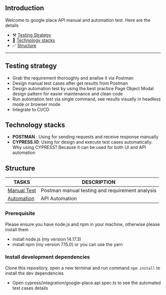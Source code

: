 ## Introduction

Welcome to google place API manual and automation test. Here are the details

- ⚒️ [Testing Strategy](#testing-strategy)
- 📖 [Technology stacks](#technology-stacks)
- ✅ [Structure](#structure)
---

## **Testing strategy**
- Grab the requirement thoroughly and analise it via Postman
- Design manual test cases after get results from Postman
- Design automation test by using the best practice Page Object Modal design pattern for easier maintenance and clean code
- Run automation test via single command, see results visually in headless mode or browser mode
- Integrate to CI/CD

## **Technology stacks**
- **POSTMAN** : Using for sending requests and receive response manually
- **CYPRESS.IO**: Using for design and execute test cases automatically. Why using CYPRESS? Because it can be used for both UI and API automation

## **Structure**

| TASKS  | DESCRIPTION |
| ------------- | ------------- |
| [Manual Test](https://github.com/anhhanuman/google-place-cypress/blob/main/docs/manual-test.md)  | Postman manual testing and requirement analysis  |
| [Automation](https://github.com/anhhanuman/google-place-cypress/blob/main/docs/automation-test.md)  | API Automation|

### Prerequisite
Please ensure you have node.js and npm in your machine, otherwise please install them
- install node.js (my version 14.17.3)
- install npm (my version 7.15.0) or you can use the yarn

### Install development dependencies
Clone this repository, open a new terminal and run command `npm install` to install the dev dependencies



- Open cypress/integration/google-place.api.spec.ts to see the automated test cases details



